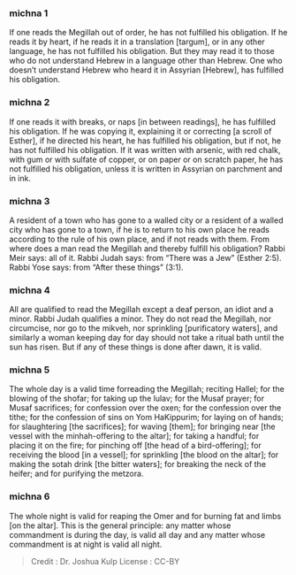 
### michna 1
If one reads the Megillah out of order, he has not fulfilled his obligation. If he reads it by heart, if he reads it in a translation [targum], or in any other language, he has not fulfilled his obligation. But they may read it to those who do not understand Hebrew in a language other than Hebrew. One who doesn’t understand Hebrew who heard it in Assyrian [Hebrew], has fulfilled his obligation.

### michna 2
If one reads it with breaks, or naps [in between readings], he has fulfilled his obligation. If he was copying it, explaining it or correcting [a scroll of Esther], if he directed his heart, he has fulfilled his obligation, but if not, he has not fulfilled his obligation. If it was written with arsenic, with red chalk, with gum or with sulfate of copper, or on paper or on scratch paper, he has not fulfilled his obligation, unless it is written in Assyrian on parchment and in ink.

### michna 3
A resident of a town who has gone to a walled city or a resident of a walled city who has gone to a town, if he is to return to his own place he reads according to the rule of his own place, and if not reads with them. From where does a man read the Megillah and thereby fulfill his obligation? Rabbi Meir says: all of it. Rabbi Judah says: from “There was a Jew” (Esther 2:5). Rabbi Yose says: from “After these things” (3:1).

### michna 4
All are qualified to read the Megillah except a deaf person, an idiot and a minor. Rabbi Judah qualifies a minor. They do not read the Megillah, nor circumcise, nor go to the mikveh, nor sprinkling [purificatory waters], and similarly a woman keeping day for day should not take a ritual bath until the sun has risen. But if any of these things is done after dawn, it is valid.

### michna 5
The whole day is a valid time forreading the Megillah; reciting Hallel; for the blowing of the shofar; for taking up the lulav; for the Musaf prayer; for Musaf sacrifices; for confession over the oxen; for the confession over the tithe; for the confession of sins on Yom HaKippurim; for laying on of hands; for slaughtering [the sacrifices]; for waving [them]; for bringing near [the vessel with the minhah-offering to the altar]; for taking a handful; for placing it on the fire; for pinching off [the head of a bird-offering]; for receiving the blood [in a vessel]; for sprinkling [the blood on the altar]; for making the sotah drink [the bitter waters]; for breaking the neck of the heifer; and for purifying the metzora.

### michna 6
The whole night is valid for reaping the Omer and for burning fat and limbs [on the altar]. This is the general principle: any matter whose commandment is during the day, is valid all day and any matter whose commandment is at night is valid all night.

>Credit : Dr. Joshua Kulp
>License : CC-BY